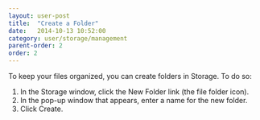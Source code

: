 ```yaml
---
layout: user-post
title:  "Create a Folder"
date:   2014-10-13 10:52:00
category: user/storage/management
parent-order: 2
order: 2
---
```


To keep your files organized, you can create folders in Storage.  To do so:

1. In the Storage window, click the New Folder link (the file folder icon).
2. In the pop-up window that appears, enter a name for the new folder.
3. Click Create.
